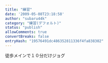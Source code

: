```yaml
---
title: "練習"
date: '2009-05-08T23:18:58'
author: "subaru44k"
category: "練習(デフォルト)"
status: "publish"
allowComments: true
convertBreaks: false
entryHash: "19576491dc486352811336f4fa838302"
---
```

徒歩メインで１０分だけジョグ

